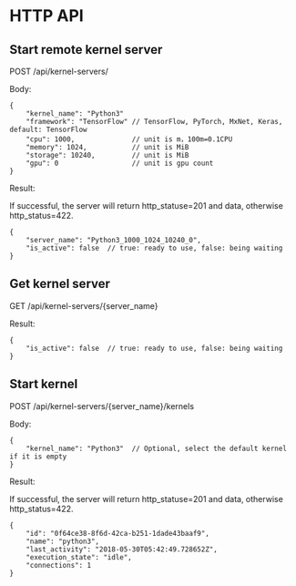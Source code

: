 # HTTP API

## Start remote kernel server

POST /api/kernel-servers/

Body:

```
{
    "kernel_name": "Python3"
    "framework": "TensorFlow" // TensorFlow, PyTorch, MxNet, Keras, default: TensorFlow
    "cpu": 1000,              // unit is m，100m=0.1CPU
    "memory": 1024,           // unit is MiB
    "storage": 10240,         // unit is MiB
    "gpu": 0                  // unit is gpu count
}
```

Result:

If successful, the server will return http\_statuse=201 and data, otherwise http\_status=422.

```
{
    "server_name": "Python3_1000_1024_10240_0",
    "is_active": false  // true: ready to use, false: being waiting
}
```

## Get kernel server

GET /api/kernel-servers/{server_name}

Result:

```
{
    "is_active": false  // true: ready to use, false: being waiting
}
```

## Start kernel

POST /api/kernel-servers/{server_name}/kernels

Body:

```
{
    "kernel_name": "Python3"  // Optional, select the default kernel if it is empty
}
```

Result:

If successful, the server will return http\_statuse=201 and data, otherwise http\_status=422.

```
{
    "id": "0f64ce38-8f6d-42ca-b251-1dade43baaf9",
    "name": "python3",
    "last_activity": "2018-05-30T05:42:49.728652Z",
    "execution_state": "idle",
    "connections": 1
}
```
